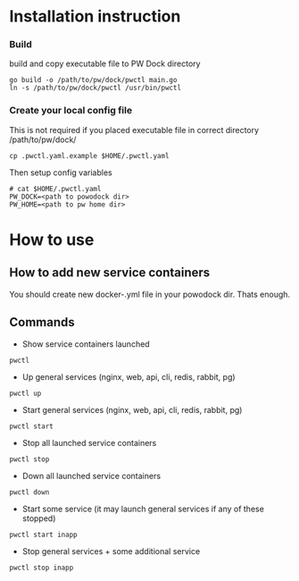 # Installation instruction
### Build
build and copy executable file to PW Dock directory
```
go build -o /path/to/pw/dock/pwctl main.go
ln -s /path/to/pw/dock/pwctl /usr/bin/pwctl
```
### Create your local config file
This is not required if you placed executable file in correct directory /path/to/pw/dock/
```
cp .pwctl.yaml.example $HOME/.pwctl.yaml
```
Then setup config variables
```
# cat $HOME/.pwctl.yaml
PW_DOCK=<path to powodock dir>
PW_HOME=<path to pw home dir>
```
# How to use
## How to add new service containers
You should create new docker-<servicename>.yml file in your powodock dir.
Thats enough.

## Commands
- Show service containers launched
```
pwctl
```
- Up general services (nginx, web, api, cli, redis, rabbit, pg)
```
pwctl up
```

- Start general services (nginx, web, api, cli, redis, rabbit, pg)
```
pwctl start
```

- Stop all launched service containers
```
pwctl stop
```

- Down all launched service containers
```
pwctl down
```

- Start some service (it may launch general services if any of these stopped)
```
pwctl start inapp
```

- Stop general services + some additional service
```
pwctl stop inapp
```
